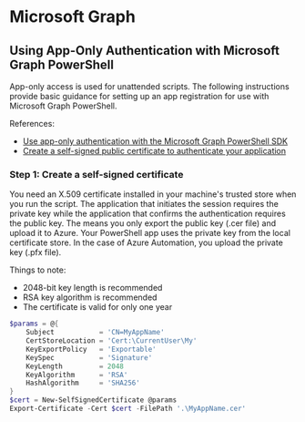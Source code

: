# Microsoft Graph

## Using App-Only Authentication with Microsoft Graph PowerShell
App-only access is used for unattended scripts.  The following instructions provide basic guidance for setting up an app registration for use with Microsoft Graph PowerShell.

References: 
- [Use app-only authentication with the Microsoft Graph PowerShell SDK](https://docs.microsoft.com/en-us/powershell/microsoftgraph/app-only?view=graph-powershell-1.0&tabs=azure-portal&preserve-view=true)
- [Create a self-signed public certificate to authenticate your application](https://docs.microsoft.com/en-us/azure/active-directory/develop/howto-create-self-signed-certificate)

### Step 1: Create a self-signed certificate
You need an X.509 certificate installed in your machine's trusted store when you run the script. The application that initiates the session requires the private key while the application that confirms the authentication requires the public key. The means you only export the public key (.cer file) and upload it to Azure. Your PowerShell app uses the private key from the local certificate store. In the case of Azure Automation, you upload the private key (.pfx file). 

Things to note:
- 2048-bit key length is recommended
- RSA key algorithm is recommended
- The certificate is valid for only one year 

```powershell
$params = @{
    Subject           = 'CN=MyAppName'
    CertStoreLocation = 'Cert:\CurrentUser\My'
    KeyExportPolicy   = 'Exportable'
    KeySpec           = 'Signature'
    KeyLength         = 2048
    KeyAlgorithm      = 'RSA'
    HashAlgorithm     = 'SHA256'
}
$cert = New-SelfSignedCertificate @params 
Export-Certificate -Cert $cert -FilePath '.\MyAppName.cer'
```